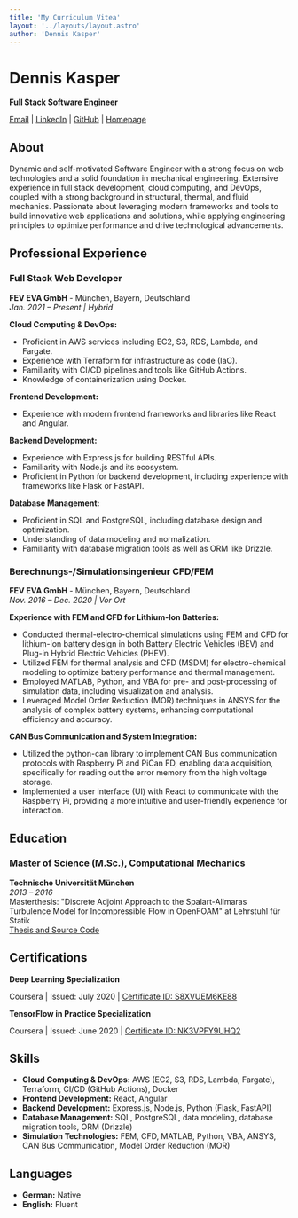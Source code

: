 ```yaml
---
title: 'My Curriculum Vitea'
layout: '../layouts/layout.astro'
author: 'Dennis Kasper'
---
```


<div class="markdown-content">

# Dennis Kasper

**Full Stack Software Engineer**

[Email](mailto:dennis.m.kasper@gmail.com) | [LinkedIn](https://www.linkedin.com/in/dennis-kasper-995b2112b/) | [GitHub](https://github.com/denniskasper) | [Homepage](https://www.denniskasper.com)

## About

Dynamic and self-motivated Software Engineer with a strong focus on web technologies and a solid foundation in mechanical engineering. Extensive experience in full stack development, cloud computing, and DevOps, coupled with a strong background in structural, thermal, and fluid mechanics. Passionate about leveraging modern frameworks and tools to build innovative web applications and solutions, while applying engineering principles to optimize performance and drive technological advancements.

## Professional Experience

### Full Stack Web Developer

**FEV EVA GmbH** - München, Bayern, Deutschland  
_Jan. 2021 – Present | Hybrid_

**Cloud Computing & DevOps:**

- Proficient in AWS services including EC2, S3, RDS, Lambda, and Fargate.
- Experience with Terraform for infrastructure as code (IaC).
- Familiarity with CI/CD pipelines and tools like GitHub Actions.
- Knowledge of containerization using Docker.

**Frontend Development:**

- Experience with modern frontend frameworks and libraries like React and Angular.

**Backend Development:**

- Experience with Express.js for building RESTful APIs.
- Familiarity with Node.js and its ecosystem.
- Proficient in Python for backend development, including experience with frameworks like Flask or FastAPI.

**Database Management:**

- Proficient in SQL and PostgreSQL, including database design and optimization.
- Understanding of data modeling and normalization.
- Familiarity with database migration tools as well as ORM like Drizzle.

### Berechnungs-/Simulationsingenieur CFD/FEM

**FEV EVA GmbH** - München, Bayern, Deutschland  
_Nov. 2016 – Dec. 2020 | Vor Ort_

**Experience with FEM and CFD for Lithium-Ion Batteries:**

- Conducted thermal-electro-chemical simulations using FEM and CFD for lithium-ion battery design in both Battery Electric Vehicles (BEV) and Plug-in Hybrid Electric Vehicles (PHEV).
- Utilized FEM for thermal analysis and CFD (MSDM) for electro-chemical modeling to optimize battery performance and thermal management.
- Employed MATLAB, Python, and VBA for pre- and post-processing of simulation data, including visualization and analysis.
- Leveraged Model Order Reduction (MOR) techniques in ANSYS for the analysis of complex battery systems, enhancing computational efficiency and accuracy.

**CAN Bus Communication and System Integration:**

- Utilized the python-can library to implement CAN Bus communication protocols with Raspberry Pi and PiCan FD, enabling data acquisition, specifically for reading out the error memory from the high voltage storage.
- Implemented a user interface (UI) with React to communicate with the Raspberry Pi, providing a more intuitive and user-friendly experience for interaction.

## Education

### Master of Science (M.Sc.), Computational Mechanics

**Technische Universität München**  
_2013 – 2016_  
Masterthesis: "Discrete Adjoint Approach to the Spalart-Allmaras Turbulence Model for Incompressible Flow in OpenFOAM" at Lehrstuhl für Statik  
[Thesis and Source Code](https://github.com/denniskasper/OpenFOAM301)

## Certifications

**Deep Learning Specialization**

Coursera | Issued: July 2020 | [Certificate ID: S8XVUEM6KE88](#)

**TensorFlow in Practice Specialization**

Coursera | Issued: June 2020 | [Certificate ID: NK3VPFY9UHQ2](#)

## Skills

- **Cloud Computing & DevOps:** AWS (EC2, S3, RDS, Lambda, Fargate), Terraform, CI/CD (GitHub Actions), Docker
- **Frontend Development:** React, Angular
- **Backend Development:** Express.js, Node.js, Python (Flask, FastAPI)
- **Database Management:** SQL, PostgreSQL, data modeling, database migration tools, ORM (Drizzle)
- **Simulation Technologies:** FEM, CFD, MATLAB, Python, VBA, ANSYS, CAN Bus Communication, Model Order Reduction (MOR)

## Languages

- **German:** Native
- **English:** Fluent

</div>
